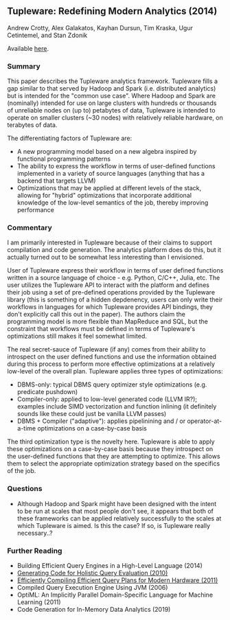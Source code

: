 ## Tupleware: Redefining Modern Analytics (2014)

Andrew Crotty, Alex Galakatos, Kayhan Dursun, Tim Kraska, Ugur Cetintemel, and Stan Zdonik

Available [here](https://arxiv.org/abs/1406.6667).

### Summary

This paper describes the Tupleware analytics framework. Tupleware fills a gap similar to that served by Hadoop and Spark (i.e. distributed analytics) but is intended for the "common use case". Where Hadoop and Spark are (nominally) intended for use on large clusters with hundreds or thousands of unreliable nodes on (up to) petabytes of data, Tupleware is intended to operate on smaller clusters (~30 nodes) with relatively reliable hardware, on terabytes of data.

The differentiating factors of Tupleware are:
- A new programming model based on a new algebra inspired by functional programming patterns
- The ability to express the workflow in terms of user-defined functions implemented in a variety of source languages (anything that has a backend that targets LLVM)
- Optimizations that may be applied at different levels of the stack, allowing for "hybrid" optimizations that incorporate additional knowledge of the low-level semantics of the job, thereby improving performance

### Commentary

I am primarily interested in Tupleware because of their claims to support compilation and code generation. The analytics platform does do this, but it actually turned out to be somewhat less interesting than I envisioned.

User of Tupleware express their workflow in terms of user defined functions written in a source language of choice - e.g. Python, C/C++, Julia, etc. The user utilizes the Tupleware API to interact with the platform and defines their job using a set of pre-defined operations provided by the Tupleware library (this is something of a hidden depdenency, users can only write their workflows in languages for which Tupleware provides API bindings, they don't explicitly call this out in the paper). The authors claim the programming model is more flexible than MapReduce and SQL, but the constraint that workflows must be defined in terms of Tupleware's optimizations still makes it feel somewhat limited.

The real secret-sauce of Tupleware (if any) comes from their ability to introspect on the user defined functions and use the information obtained during this process to perform more effective optimizations at a relatively low-level of the overall plan. Tupleware applies three types of optimizations:
- DBMS-only: typical DBMS query optimizer style optimizations (e.g. predicate pushdown)
- Compiler-only: applied to low-level generated code (LLVM IR?); examples include SIMD vectorization and function inlining (it definitely sounds like these could just be vanilla LLVM passes)
- DBMS + Compiler ("adaptive"): applies pipelinining and / or operator-at-a-time optimizations on a case-by-case basis

The third optimization type is the novelty here. Tupleware is able to apply these optimizations on a case-by-case basis because they introspect on the user-defined functions that they are attempting to optimize. This allows them to select the appropriate optimization strategy based on the specifics of the job.

### Questions

- Although Hadoop and Spark might have been designed with the intent to be run at scales that most people don't see, it appears that both of these frameworks can be applied relatively successfully to the scales at which Tupleware is aimed. Is this the case? If so, is Tupleware really necessary..?

### Further Reading

- Building Efficient Query Engines in a High-Level Language (2014)
- [Generating Code for Holistic Query Evaluation (2010)](../compilation/GeneratingCodeHolisticEvaluation.md)
- [Efficiently Compiling Efficient Query Plans for Modern Hardware (2011)](../compilation/EfficientlyCompilingEfficientQueryPlans.md)
- Compiled Query Execution Engine Using JVM (2006)
- OptiML: An Implicitly Parallel Domain-Specific Language for Machine Learning (2011)
- Code Generation for In-Memory Data Analytics (2019)